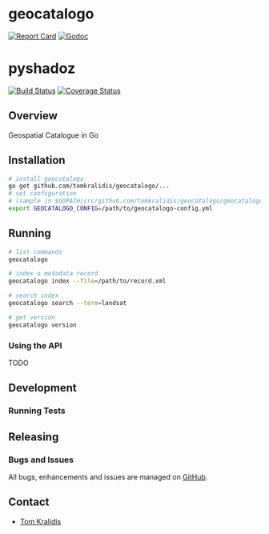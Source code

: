 # geocatalogo

[![Report Card](https://goreportcard.com/badge/github.com/tomkralidis/geocatalogo)](https://goreportcard.com/report/github.com/tomkralidis/geocatalogo)
[![Godoc](http://img.shields.io/badge/godoc-reference-blue.svg?style=flat)](https://godoc.org/github.com/tomkralidis/geocatalogo)



# pyshadoz

[![Build Status](https://travis-ci.org/WMO-ET-WDC/pyshadoz.png)](https://travis-ci.org/WMO-ET-WDC/pyshadoz)
[![Coverage Status](https://coveralls.io/repos/github/WMO-ET-WDC/pyshadoz/badge.svg?branch=master)](https://coveralls.io/github/WMO-ET-WDC/pyshadoz?branch=master)

## Overview

Geospatial Catalogue in Go

## Installation

```bash
# install geocatalogo
go get github.com/tomkralidis/geocatalogo/...
# set configuration
# (sample in $GOPATH/src/github.com/tomkralidis/geocatalogo/geocatalogo-config.yml)
export GEOCATALOGO_CONFIG=/path/to/geocatalogo-config.yml
```

## Running

```bash
# list commands
geocatalogo

# index a metadata record
geocatalogo index --file=/path/to/record.xml

# search index
geocatalogo search --term=landsat

# get version
geocatalogo version
```

### Using the API

TODO

## Development

### Running Tests

## Releasing

### Bugs and Issues

All bugs, enhancements and issues are managed on [GitHub](https://github.com/tomkralidis/geocatalogo).

## Contact

* [Tom Kralidis](https://github.com/tomkralidis)

